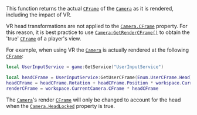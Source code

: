 This function returns the actual [`CFrame`](https://create.roblox.com/docs/reference/engine/datatypes/CFrame) of the [`Camera`](https://create.roblox.com/docs/reference/engine/classes/Camera)
as it is rendered, including the impact of VR.

VR head transformations are not applied to the [`Camera.CFrame`](https://create.roblox.com/docs/reference/engine/classes/Camera#CFrame)
property. For this reason, it is best practice to use
[`Camera:GetRenderCFrame()`](https://create.roblox.com/docs/reference/engine/classes/Camera#GetRenderCFrame) to obtain the 'true' [`CFrame`](https://create.roblox.com/docs/reference/engine/datatypes/CFrame) of
a player's view.

For example, when using VR the [`Camera`](https://create.roblox.com/docs/reference/engine/classes/Camera) is actually rendered at the
following [`CFrame`](https://create.roblox.com/docs/reference/engine/datatypes/CFrame):
```lua
local UserInputService = game:GetService("UserInputService")

local headCFrame = UserInputService:GetUserCFrame(Enum.UserCFrame.Head)
headCFrame = headCFrame.Rotation + headCFrame.Position * workspace.CurrentCamera.HeadScale
renderCFrame = workspace.CurrentCamera.CFrame * headCFrame
```

The [`Camera`](https://create.roblox.com/docs/reference/engine/classes/Camera)'s render [`CFrame`](https://create.roblox.com/docs/reference/engine/datatypes/CFrame) will only be changed to
account for the head when the [`Camera.HeadLocked`](https://create.roblox.com/docs/reference/engine/classes/Camera#HeadLocked) property is true.